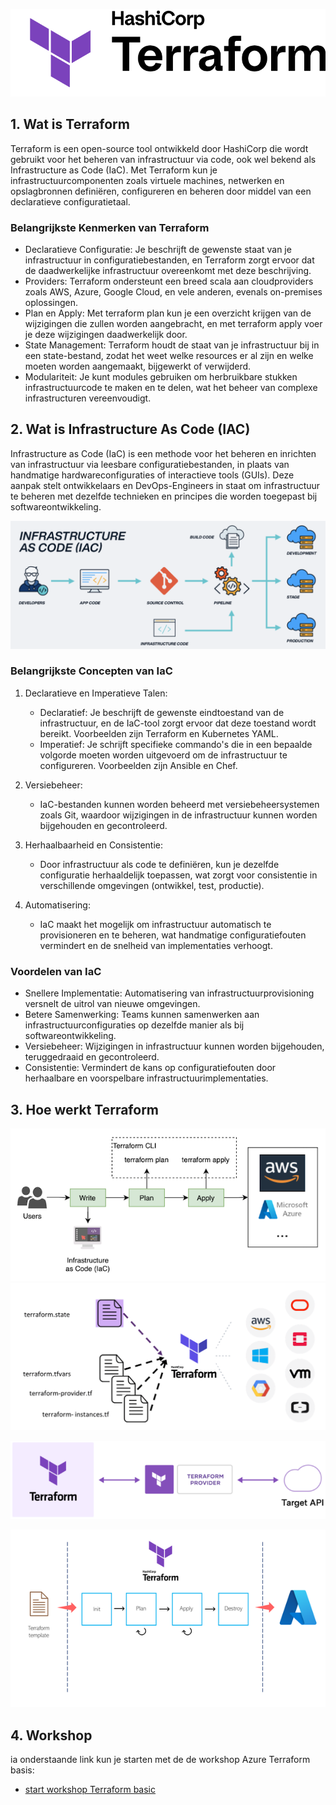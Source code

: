 
![alt text](images/tf-logo.png)

## 1. Wat is Terraform
Terraform is een open-source tool ontwikkeld door HashiCorp die wordt gebruikt voor het beheren van infrastructuur via code, ook wel bekend als Infrastructure as Code (IaC). Met Terraform kun je infrastructuurcomponenten zoals virtuele machines, netwerken en opslagbronnen definiëren, configureren en beheren door middel van een declaratieve configuratietaal. 

### Belangrijkste Kenmerken van Terraform
- Declaratieve Configuratie: Je beschrijft de gewenste staat van je infrastructuur in configuratiebestanden, en Terraform zorgt ervoor dat de daadwerkelijke infrastructuur overeenkomt met deze beschrijving.
- Providers: Terraform ondersteunt een breed scala aan cloudproviders zoals AWS, Azure, Google Cloud, en vele anderen, evenals on-premises oplossingen.
- Plan en Apply: Met terraform plan kun je een overzicht krijgen van de wijzigingen die zullen worden aangebracht, en met terraform apply voer je deze wijzigingen daadwerkelijk door.
- State Management: Terraform houdt de staat van je infrastructuur bij in een state-bestand, zodat het weet welke resources er al zijn en welke moeten worden aangemaakt, bijgewerkt of verwijderd.
- Modulariteit: Je kunt modules gebruiken om herbruikbare stukken infrastructuurcode te maken en te delen, wat het beheer van complexe infrastructuren vereenvoudigt.


## 2. Wat is Infrastructure As Code (IAC)
Infrastructure as Code (IaC) is een methode voor het beheren en inrichten van infrastructuur via leesbare configuratiebestanden, in plaats van handmatige hardwareconfiguraties of interactieve tools (GUIs). Deze aanpak stelt ontwikkelaars en DevOps-Engineers in staat om infrastructuur te beheren met dezelfde technieken en principes die worden toegepast bij softwareontwikkeling.

![alt text](images/image-5.png)

### Belangrijkste Concepten van IaC

1. Declaratieve en Imperatieve Talen:

    - Declaratief: Je beschrijft de gewenste eindtoestand van de infrastructuur, en de IaC-tool zorgt ervoor dat deze toestand wordt bereikt. Voorbeelden zijn Terraform en Kubernetes YAML.
    - Imperatief: Je schrijft specifieke commando's die in een bepaalde volgorde moeten worden uitgevoerd om de infrastructuur te configureren. Voorbeelden zijn Ansible en Chef.

2. Versiebeheer:

    - IaC-bestanden kunnen worden beheerd met versiebeheersystemen zoals Git, waardoor wijzigingen in de infrastructuur kunnen worden bijgehouden en gecontroleerd.

3. Herhaalbaarheid en Consistentie:

    - Door infrastructuur als code te definiëren, kun je dezelfde configuratie herhaaldelijk toepassen, wat zorgt voor consistentie in verschillende omgevingen (ontwikkel, test, productie).
4. Automatisering:

    - IaC maakt het mogelijk om infrastructuur automatisch te provisioneren en te beheren, wat handmatige configuratiefouten vermindert en de snelheid van implementaties verhoogt.

### Voordelen van IaC
- Snellere Implementatie: Automatisering van infrastructuurprovisioning versnelt de uitrol van nieuwe omgevingen.
- Betere Samenwerking: Teams kunnen samenwerken aan infrastructuurconfiguraties op dezelfde manier als bij softwareontwikkeling.
- Versiebeheer: Wijzigingen in infrastructuur kunnen worden bijgehouden, teruggedraaid en gecontroleerd.
- Consistentie: Vermindert de kans op configuratiefouten door herhaalbare en voorspelbare infrastructuurimplementaties.


## 3. Hoe werkt Terraform
![alt text](images/image-2.png)
![alt text](images/image-1.png)


![alt text](images/image-3.png)

![alt text](images/image-4.png)
## 4. Workshop

ia onderstaande link kun je starten met de de workshop Azure Terraform basis:

- [start workshop Terraform basic](learn-terraform-azure/workshop-terraform-basic.md)